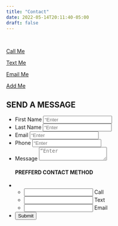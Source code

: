 ```yaml
---
title: "Contact"
date: 2022-05-14T20:11:40-05:00
draft: false
---
```

<br>
<div>
  <div class="flex-contact">
    <div>
      <a href="tel:+1 (832)933-1111">
        <i class="fa-solid fa-phone fa-5x" style="color:green;"></i>
        <p>Call Me</p>
      </a>
    </div>
    <div>
      <a href="sms:+1 (832)933-1111">
        <i class="fa-solid fa-comment-sms fa-5x" style="color:blue;"></i>
        <p>Text Me</p>
      </a>
    </div>
    <div>
      <a href="mailto:ryan@rarhomeinspections.com">
        <i class="fa-solid fa-at fa-5x" style="color:white"></i>
        <p>Email Me</p>
      </a>
    </div>
    <div>
      <a href="/rarhomeinspections.vcf">
        <i class="fa-solid fa-address-card fa-5x" style="color:grey"></i>
        <p>Add Me</p>
      </a>
    </div>
  </div>
</div>


<h2 class=“flex-inner”>SEND A MESSAGE</h2>
<div class=“container”>
    <form action=“https://formsubmit.co/ryan@rarhomeinspections.com” method=“POST”>
      <ul class=“flex-outer”>
        <li>
          <label for=“first-name”>First Name</label>
          <input type=“text” id=“first-name” name=“First Name" placeholder=“Enter your first name here”>
        </li>
        <li>
          <label for=“last-name”>Last Name</label>
          <input type=“text” id=“last-name” name=“Last Name” placeholder=“Enter your last name here”>
        </li>
        <li>
          <label for=“email”>Email</label>
          <input type=“email” id=“email” name=“Email” placeholder=“Enter your email here”>
        </li>
        <li>
          <label for=“phone”>Phone</label>
          <input type=“tel” id=“phone” name=“Phone Number” placeholder=“Enter your phone here”>
        </li>
        <li>
          <label for=“message”>Message</label>
          <textarea rows=“6” id=“message” name=“Message” placeholder=“Enter your message here”></textarea>
        </li>
        <h4 class=“flex-inner” >PREFFERD CONTACT METHOD </h4>
        <li>
          <ul class=“flex-inner”>
            <li>
              <input type=“checkbox” id=“call” name=“Call”> 
              <label for=“call>Call</label>
            </li>
            <li>
              <input type=“checkbox” id=“text” name=“Text”>
              <label for=“text”>Text</label>
            </li>
            <li>
              <input type=“checkbox” id=“email” name=“Email”>
              <label for=“email”>Email</label>
            </li>
          </ul>
        </li>
        <li>
          <button type=“submit”>Submit</button>
        </li>
      </ul>
    </form>
</div> 